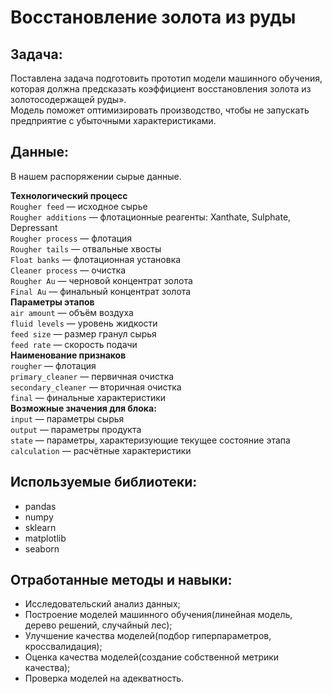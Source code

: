 # Восстановление золота из руды
## Задача:
Поставлена задача подготовить прототип модели машинного обучения, которая должна предсказать коэффициент восстановления золота из золотосодержащей руды». \
Модель поможет оптимизировать производство, чтобы не запускать предприятие с убыточными характеристиками.
## Данные:
В нашем распоряжении сырые данные.  

**Технологический процесс**  
`Rougher feed` — исходное сырье  
`Rougher additions` — флотационные реагенты: Xanthate, Sulphate, Depressant  
`Rougher process`  — флотация  
`Rougher tails` — отвальные хвосты  
`Float banks` — флотационная установка  
`Cleaner process` — очистка  
`Rougher Au` — черновой концентрат золота  
`Final Au` — финальный концентрат золота  
**Параметры этапов**  
`air amount` — объём воздуха  
`fluid levels` — уровень жидкости  
`feed size` — размер гранул сырья  
`feed rate` — скорость подачи  
**Наименование признаков**  
`rougher` — флотация  
`primary_cleaner` — первичная очистка  
`secondary_cleaner` — вторичная очистка  
`final` — финальные характеристики  
**Возможные значения для блока:**  
`input` — параметры сырья  
`output` — параметры продукта  
`state` — параметры, характеризующие текущее состояние этапа  
`calculation` — расчётные характеристики

## Используемые библиотеки:
* pandas
* numpy
* sklearn
* matplotlib
* seaborn

## Отработанные методы и навыки:
* Исследовательский анализ данных;
* Построение моделей машинного обучения(линейная модель, дерево решений, случайный лес);
* Улучшение качества моделей(подбор гиперпараметров, кроссвалидация);
* Оценка качества моделей(создание собственной метрики качества);
* Проверка моделей на адекватность.
